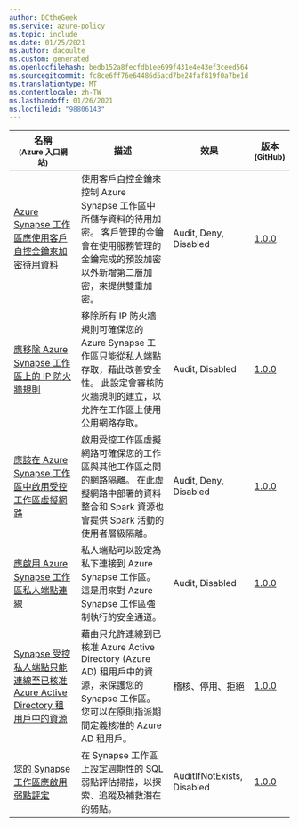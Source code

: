 ```yaml
---
author: DCtheGeek
ms.service: azure-policy
ms.topic: include
ms.date: 01/25/2021
ms.author: dacoulte
ms.custom: generated
ms.openlocfilehash: bedb152a8fecfdb1ee699f431e4e43ef3ceed564
ms.sourcegitcommit: fc8ce6ff76e64486d5acd7be24faf819f0a7be1d
ms.translationtype: MT
ms.contentlocale: zh-TW
ms.lasthandoff: 01/26/2021
ms.locfileid: "98806143"
---
```

|名稱<br /><sub>(Azure 入口網站)</sub> |描述 |效果 |版本<br /><sub>(GitHub)</sub> |
|---|---|---|---|
|[Azure Synapse 工作區應使用客戶自控金鑰來加密待用資料](https://portal.azure.com/#blade/Microsoft_Azure_Policy/PolicyDetailBlade/definitionId/%2Fproviders%2FMicrosoft.Authorization%2FpolicyDefinitions%2Ff7d52b2d-e161-4dfa-a82b-55e564167385) |使用客戶自控金鑰來控制 Azure Synapse 工作區中所儲存資料的待用加密。 客戶管理的金鑰會在使用服務管理的金鑰完成的預設加密以外新增第二層加密，來提供雙重加密。 |Audit, Deny, Disabled |[1.0.0](https://github.com/Azure/azure-policy/blob/master/built-in-policies/policyDefinitions/Synapse/SynapseWorkspaceCMK_Audit.json) |
|[應移除 Azure Synapse 工作區上的 IP 防火牆規則](https://portal.azure.com/#blade/Microsoft_Azure_Policy/PolicyDetailBlade/definitionId/%2Fproviders%2FMicrosoft.Authorization%2FpolicyDefinitions%2F56fd377d-098c-4f02-8406-81eb055902b8) |移除所有 IP 防火牆規則可確保您的 Azure Synapse 工作區只能從私人端點存取，藉此改善安全性。 此設定會審核防火牆規則的建立，以允許在工作區上使用公用網路存取。 |Audit, Disabled |[1.0.0](https://github.com/Azure/azure-policy/blob/master/built-in-policies/policyDefinitions/Synapse/SynapseWorkspaceFirewallRules_Audit.json) |
|[應該在 Azure Synapse 工作區中啟用受控工作區虛擬網路](https://portal.azure.com/#blade/Microsoft_Azure_Policy/PolicyDetailBlade/definitionId/%2Fproviders%2FMicrosoft.Authorization%2FpolicyDefinitions%2F2d9dbfa3-927b-4cf0-9d0f-08747f971650) |啟用受控工作區虛擬網路可確保您的工作區與其他工作區之間的網路隔離。 在此虛擬網路中部署的資料整合和 Spark 資源也會提供 Spark 活動的使用者層級隔離。 |Audit, Deny, Disabled |[1.0.0](https://github.com/Azure/azure-policy/blob/master/built-in-policies/policyDefinitions/Synapse/SynapseWorkspaceManagedVnet_Audit.json) |
|[應啟用 Azure Synapse 工作區私人端點連線](https://portal.azure.com/#blade/Microsoft_Azure_Policy/PolicyDetailBlade/definitionId/%2Fproviders%2FMicrosoft.Authorization%2FpolicyDefinitions%2F72d11df1-dd8a-41f7-8925-b05b960ebafc) |私人端點可以設定為私下連接到 Azure Synapse 工作區。 這是用來對 Azure Synapse 工作區強制執行的安全通道。 |Audit, Disabled |[1.0.0](https://github.com/Azure/azure-policy/blob/master/built-in-policies/policyDefinitions/Synapse/SynapseWorkspaceUsePrivateLinks_Audit.json) |
|[Synapse 受控私人端點只能連線至已核准 Azure Active Directory 租用戶中的資源](https://portal.azure.com/#blade/Microsoft_Azure_Policy/PolicyDetailBlade/definitionId/%2Fproviders%2FMicrosoft.Authorization%2FpolicyDefinitions%2F3a003702-13d2-4679-941b-937e58c443f0) |藉由只允許連線到已核准 Azure Active Directory (Azure AD) 租用戶中的資源，來保護您的 Synapse 工作區。 您可以在原則指派期間定義核准的 Azure AD 租用戶。 |稽核、停用、拒絕 |[1.0.0](https://github.com/Azure/azure-policy/blob/master/built-in-policies/policyDefinitions/Synapse/Workspace_DataExfiltrationPrevention_Deny.json) |
|[您的 Synapse 工作區應啟用弱點評定](https://portal.azure.com/#blade/Microsoft_Azure_Policy/PolicyDetailBlade/definitionId/%2Fproviders%2FMicrosoft.Authorization%2FpolicyDefinitions%2F0049a6b3-a662-4f3e-8635-39cf44ace45a) |在 Synapse 工作區上設定週期性的 SQL 弱點評估掃描，以探索、追蹤及補救潛在的弱點。 |AuditIfNotExists, Disabled |[1.0.0](https://github.com/Azure/azure-policy/blob/master/built-in-policies/policyDefinitions/Synapse/ASC_SQLVulnerabilityAssessmentOnSynapse_Audit.json) |
